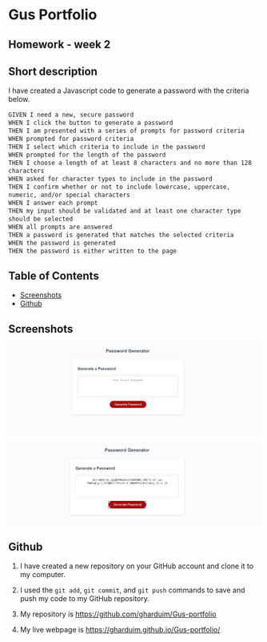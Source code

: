 # Gus Portfolio

## Homework - week 2

## Short description

I have created a Javascript code to generate a password with the criteria below.

```
GIVEN I need a new, secure password
WHEN I click the button to generate a password
THEN I am presented with a series of prompts for password criteria
WHEN prompted for password criteria
THEN I select which criteria to include in the password
WHEN prompted for the length of the password
THEN I choose a length of at least 8 characters and no more than 128 characters
WHEN asked for character types to include in the password
THEN I confirm whether or not to include lowercase, uppercase, numeric, and/or special characters
WHEN I answer each prompt
THEN my input should be validated and at least one character type should be selected
WHEN all prompts are answered
THEN a password is generated that matches the selected criteria
WHEN the password is generated
THEN the password is either written to the page
```


## Table of Contents 

- [Screenshots](#screenshots)
- [Github](#github)

## Screenshots

![Password Generator 1](./assets/screenshots/Password-Generator.jpg "Password Generator")

![Password Generator 2](./assets/screenshots/Password-Generator-working.jpg "Password Generator working")


## Github

1. I have created a new repository on your GitHub account and clone it to my computer.

2. I used the `git add`, `git commit`, and `git push` commands to save and push my code to my GitHub repository.

3. My repository is https://github.com/gharduim/Gus-portfolio

4. My live webpage is https://gharduim.github.io/Gus-portfolio/
